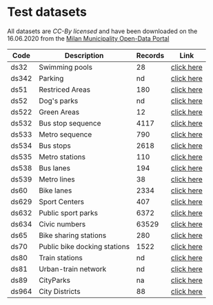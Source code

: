 # Test datasets
All datasets are _CC-By licensed_ and  have been downloaded on the 16.06.2020 from the [Milan Municipality Open-Data Portal](https://dati.comune.milano.it/)

Code	|	Description	|	Records	|	Link	|
----------	|	----------	|	----------	|	----------	|
ds32	|	Swimming pools	|	28	| [click here](	https://dati.comune.milano.it/dataset/ds32-infogeo-centribalneari-localizzazione	)|
ds342	|	Parking	|	nd	| [click here](	https://dati.comune.milano.it/dataset/ds342-trafficotrasporti-parcheggi-pubblici-localizzazione	)|
ds51	|	Restriced Areas	|	180	| [click here](	https://dati.comune.milano.it/dataset/ds51_trafficotrasporti_aree_pedonali_ztl	)|
ds52	|	Dog's parks	|	nd	| [click here](	https://dati.comune.milano.it/dataset/ds52_infogeo_aree_cani_localizzazione_	)|
ds522	|	Green Areas	|	12	| [click here](	https://dati.comune.milano.it/dataset/ds522_verde-urbano-aree-naturali-ville-parchi-e-giardini-2011-2016	)|
ds532	|	Bus stop sequence	|	4117	| [click here](	https://dati.comune.milano.it/dataset/ds532-atm-composizione-percorsi-linee-di-superficie-urbane	)|
ds533	|	Metro sequence	|	790	| [click here](	https://dati.comune.milano.it/dataset/ds533_atm-composizione-percorsi-linee-metropolitane	)|
ds534	|	Bus stops	|	2618	| [click here](	https://dati.comune.milano.it/dataset/ds534-atm-fermate-linee-di-superficie-urbane	)|
ds535	|	Metro stations	|	110	| [click here](	https://dati.comune.milano.it/dataset/ds535_atm-fermate-linee-metropolitane	)|
ds538	|	Bus lanes	|	194	| [click here](	https://dati.comune.milano.it/dataset/ds538_atm-percorsi-linee-di-superficie-urbane	)|
ds539	|	Metro lines	|	38	| [click here](	https://dati.comune.milano.it/dataset/ds539_atm-percorsi-linee-metropolitane	)|
ds60	|	Bike lanes	|	2334	| [click here](	https://dati.comune.milano.it/dataset/ds60_infogeo_piste_ciclabili_localizzazione_	)|
ds629	|	Sport Centers	|	407	| [click here](	https://dati.comune.milano.it/dataset/ds629-impianti-sportivi	)|
ds632	|	Public sport parks	|	6372	| [click here](	https://dati.comune.milano.it/dataset/ds632-street-sport-orari-parchi-comunali-per-municipio	)|
ds634	|	Civic numbers	|	63529	| [click here](	https://dati.comune.milano.it/dataset/ds634-numeri-civici-coordinate	)|
ds65	|	Bike sharing stations	|	280	| [click here](	https://dati.comune.milano.it/dataset/ds65_infogeo_aree_sosta_bike_sharing_localizzazione_	)|
ds70	|	Public bike docking stations	|	1522	| [click here](	https://dati.comune.milano.it/dataset/ds670-trasporto-pubblico-sosta-biciclette	)|
ds80	|	Train stations	|	nd	| [click here](	https://dati.comune.milano.it/dataset/ds80_infogeo_stazioni_ferroviarie_localizzazione_	)|
ds81	|	Urban-train network	|	nd	| [click here](	https://dati.comune.milano.it/dataset/ds81_infogeo_rete_ferroviaria_localizzazione_	)|
ds89	|	CityParks	|	na	| [click here](	https://dati.comune.milano.it/dataset/ds89_infogeo_parchi_giardini_localizzazione_	)|
ds964	|	City Districts	|	88	| [click here](	https://dati.comune.milano.it/dataset/ds964-nil-vigenti-pgt-2030	)|
